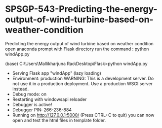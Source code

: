 # SPSGP-543-Predicting-the-energy-output-of-wind-turbine-based-on-weather-condition
Predicting the energy output of wind turbine based on weather condition
open anaconda prompt with Flask directory
run the command : python windApp.py

(base) C:\Users\Mallikharjuna Rao\Desktop\Flask>python windApp.py
 * Serving Flask app "windApp" (lazy loading)
 * Environment: production
   WARNING: This is a development server. Do not use it in a production deployment.
   Use a production WSGI server instead.
 * Debug mode: on
 * Restarting with windowsapi reloader
 * Debugger is active!
 * Debugger PIN: 266-236-884
 * Running on http://127.0.0.1:5000/ (Press CTRL+C to quit)
 you can now open and test the html files in template folder.
 
